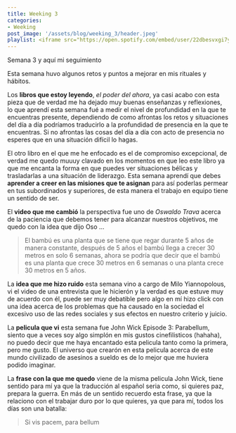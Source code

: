 ```yaml
---
title: Weeking 3
categories:
- Weeking
post_image: '/assets/blog/weeking_3/header.jpeg'
playlist: <iframe src="https://open.spotify.com/embed/user/22dbesvxgi7yutcssxnumbkwa/playlist/7bEceERNDpkqzR0kNz15Hn" width="100%" height="380" frameborder="0" allowtransparency="true" allow="encrypted-media"></iframe>
---
```

Semana 3 y aquí mi seguimiento

Esta semana huvo algunos retos y puntos a mejorar en mis rituales y hábitos.

Los **libros que estoy leyendo**, *el poder del ahora*, ya casi acabo con esta pieza que de verdad me ha dejado muy buenas enseñanzas y reflexiones, lo que aprendí esta semana fué a medir el nivel de profundidad en la que te encuentras presente, dependiendo de como afrontas los retos y situaciones del día a día podríamos traducirlo a la profundidad de presencia en la que te encuentras. Si no afrontas las cosas del día a día con acto de presencia no esperes que en una situación difícil lo hagas.

El otro libro en el que me he enfocado es el de compromiso excepcional, de verdad me quedo muuuy clavado en los momentos en que leo este libro ya que me encanta la forma en que puedes ver situaciones bélicas y trasladarlas a una situación de liderazgo. Esta semana aprendí que debes **aprender a creer en las misiones que te asignan** para así poderlas permear en tus subordinados y superiores, de esta manera el trabajo en equipo tiene un sentido de ser.

El **video que me cambió** la perspectiva fue uno de *Oswaldo Trava* acerca de la paciencia que debemos tener para alcanzar nuestros objetivos, me quedo con la idea que dijo Oso …

> El bambú es una planta que se tiene que regar durante 5 años de manera constante, después de 5 años el bambú llega a crecer 30 metros en solo 6 semanas, ahora se podría que decir que el bambú es una planta que crece 30 metros en 6 semanas o una planta crece 30 metros en 5 años.


La **idea que me hizo ruido** esta semana vino a cargo de Milo Yiannopolous, vi el video de una entrevista que le hicierón y la verdad es que estuve muy de acuerdo con él, puede ser muy debatible pero algo en mí hizo click con una idea acerca de los problemas que ha causado en la sociedad el excesivo uso de las redes sociales y sus efectos en nuestro criterio y juicio.

La **pelicula que vi** esta semana fue John Wick Episode 3: Parabellum, siento que a veces soy algo simplón en mis gustos cinefilisticos (hahaha), no puedo decir que me haya encantado esta pelicula tanto como la primera, pero me gusto. El universo que crearón en esta pelicula acerca de este mundo civilizado de asesinos a sueldo es de lo mejor que me huviera podido imaginar.

La **frase con la que me quedo** viene de la misma pelicula John Wick, tiene sentido para mí ya que la traducción al español seria como, si quieres paz, prepara la guerra. En más de un sentido recuerdo esta frase, ya que la relaciono con el trabajar duro por lo que quieres, ya que para mí, todos los días son una batalla:

> Si vis pacem, para bellum
